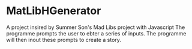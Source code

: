 # MatLibHGenerator
A project insired by Summer Son's Mad Libs project with Javascript
The programme prompts the user to ebter a series of inputs.
The programme will then inout these prompts to create a story.
